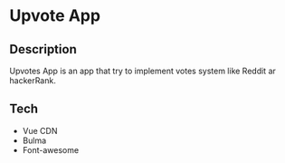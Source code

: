 # Upvote App

## Description
Upvotes App is an app that try to implement votes system like Reddit ar hackerRank.

## Tech
* Vue CDN
* Bulma
* Font-awesome
